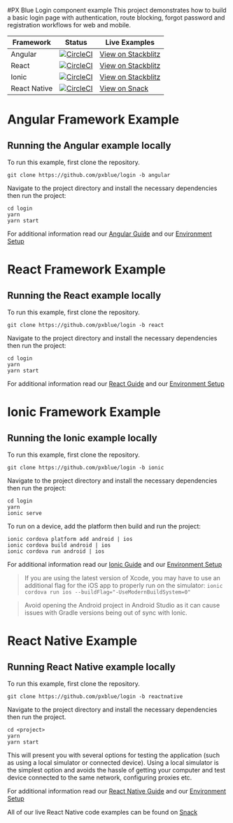 #PX Blue Login component example
This project demonstrates how to build a basic login page with authentication, route blocking, forgot password and registration workflows for web and mobile.

| Framework           | Status       | Live Examples  |
| ---------------- |--------------|------------------|
| Angular | [![CircleCI](https://circleci.com/gh/pxblue/login/tree/angular.svg?style=shield)](https://circleci.com/gh/pxblue/login/tree/angular) | [View on Stackblitz](https://stackblitz.com/edit/pxblue-login-angular)
| React | [![CircleCI](https://circleci.com/gh/pxblue/login/tree/react.svg?style=shield)](https://circleci.com/gh/pxblue/login/tree/react) | [View on Stackblitz](https://stackblitz.com/edit/pxblue-login-react)
| Ionic | [![CircleCI](https://circleci.com/gh/pxblue/login/tree/ionic.svg?style=shield)](https://circleci.com/gh/pxblue/login/tree/ionic) | [View on Stackblitz](https://stackblitz.com/@px-blue)
| React Native | [![CircleCI](https://circleci.com/gh/pxblue/login/tree/reactnative.svg?style=shield)](https://circleci.com/gh/pxblue/login/tree/reactnative) | [View on Snack](https://snack.expo.io/@px-blue/empty-states-reactnative)

# Angular Framework Example
## Running the Angular example locally
To run this example, first clone the repository.
```
git clone https://github.com/pxblue/login -b angular
```
Navigate to the project directory and install the necessary dependencies then run the project:

```
cd login
yarn
yarn start
```

For additional information read our [Angular Guide](https://pxblue.github.io/development/frameworks-web/angular) and our [Environment Setup](https://pxblue.github.io/development/environment)

# React Framework Example
## Running the React example locally
To run this example, first clone the repository.
```
git clone https://github.com/pxblue/login -b react
```
Navigate to the project directory and install the necessary dependencies then run the project:

```
cd login
yarn
yarn start
```

For additional information read our [React Guide](https://pxblue.github.io/development/frameworks-web/react) and our [Environment Setup](https://pxblue.github.io/development/environment)

# Ionic Framework Example
## Running the Ionic example locally
To run this example, first clone the repository.
```
git clone https://github.com/pxblue/login -b ionic
```

Navigate to the project directory and install the necessary dependencies then run the project:

```
cd login
yarn
ionic serve
```
To run on a device, add the platform then build and run the project:
```
ionic cordova platform add android | ios
ionic cordova build android | ios
ionic cordova run android | ios
```
For additional information read our [Ionic Guide](https://pxblue.github.io/development/frameworks-mobile/ionic) and our [Environment Setup](https://pxblue.github.io/development/environment)

> If you are using the latest version of Xcode, you may have to use an additional flag for the iOS app to properly run on the simulator: ```ionic cordova run ios --buildFlag="-UseModernBuildSystem=0"```

> Avoid opening the Android project in Android Studio as it can cause issues with Gradle versions being out of sync with Ionic.

# React Native Example
## Running React Native example locally
To run this example, first clone the repository.

```
git clone https://github.com/pxblue/login -b reactnative
```

Navigate to the project directory and install the necessary dependencies then run the project.

```
cd <project>
yarn
yarn start
```

This will present you with several options for testing the application (such as using a local simulator or connected device). Using a local simulator is the simplest option and avoids the hassle of getting your computer and test device connected to the same network, configuring proxies etc.

For additional information read our [React Native Guide](https://pxblue.github.io/development/frameworks-mobile/react-native) and our [Environment Setup](https://pxblue.github.io/development/environment)

All of our live React Native code examples can be found on [Snack](https://expo.io/snacks/@px-blue)